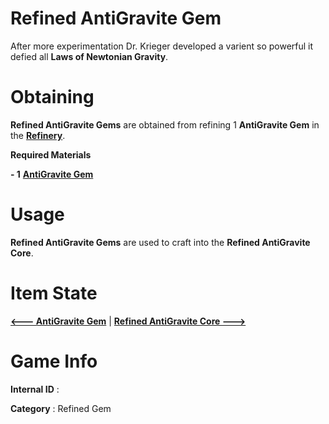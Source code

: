 # Refined AntiGravite Gem

After more experimentation Dr. Krieger developed a varient so powerful it defied all **Laws of Newtonian Gravity**.

# Obtaining

**Refined AntiGravite Gems** are obtained from refining 1 **AntiGravite Gem** in the [**Refinery**]().

**Required Materials**

**- 1** [**AntiGravite Gem**](https://github.com/AlphaMC0/Lone-Martian/blob/main/AntiGravite%20Gem.md)

# Usage

**Refined AntiGravite Gems** are used to craft into the **Refined AntiGravite Core**.

# Item State

[**<--- AntiGravite Gem**](https://github.com/AlphaMC0/Lone-Martian/blob/main/AntiGravite%20Gem.md) | [**Refined AntiGravite Core --->**]()

# Game Info

**Internal ID** : 

**Category** : Refined Gem
